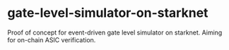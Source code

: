 # gate-level-simulator-on-starknet
Proof of concept for event-driven gate level simulator on starknet. Aiming for on-chain ASIC verification.

